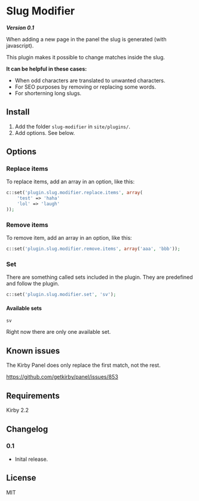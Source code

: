# Slug Modifier

***Version 0.1***

When adding a new page in the panel the slug is generated (with javascript).

This plugin makes it possible to change matches inside the slug.

**It can be helpful in these cases:**

- When odd characters are translated to unwanted characters.
- For SEO purposes by removing or replacing some words.
- For shorterning long slugs.

## Install

1. Add the folder `slug-modifier` in `site/plugins/`.
1. Add options. See below.

## Options

### Replace items

To replace items, add an array in an option, like this:

```php
c::set('plugin.slug.modifier.replace.items', array(
	'test' => 'haha'
	'lol' => 'laugh'
));
```

### Remove items

To remove item, add an array in an option, like this:

```php
c::set('plugin.slug.modifier.remove.items', array('aaa', 'bbb'));
```

### Set

There are something called sets included in the plugin. They are predefined and follow the plugin.

```php
c::set('plugin.slug.modifier.set', 'sv');
```

#### Available sets

```
sv
```

Right now there are only one available set.

## Known issues

The Kirby Panel does only replace the first match, not the rest.

https://github.com/getkirby/panel/issues/853

## Requirements

Kirby 2.2

## Changelog

### 0.1

- Inital release.

## License

MIT